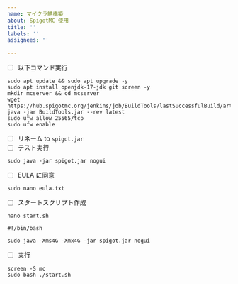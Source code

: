```yaml
---
name: マイクラ鯖構築
about: SpigotMC 使用
title: ''
labels: ''
assignees: ''

---
```


- [ ] 以下コマンド実行
```
sudo apt update && sudo apt upgrade -y
sudo apt install openjdk-17-jdk git screen -y
mkdir mcserver && cd mcserver
wget https://hub.spigotmc.org/jenkins/job/BuildTools/lastSuccessfulBuild/artifact/target/BuildTools.jar
java -jar BuildTools.jar --rev latest
sudo ufw allow 25565/tcp
sudo ufw enable
```
- [ ] リネーム to `spigot.jar`
- [ ] テスト実行
```
sudo java -jar spigot.jar nogui
```
- [ ] EULA に同意
```
sudo nano eula.txt
```
- [ ] スタートスクリプト作成
```
nano start.sh
```
```
#!/bin/bash

sudo java -Xms4G -Xmx4G -jar spigot.jar nogui
```
- [ ] 実行
```
screen -S mc
sudo bash ./start.sh
```
